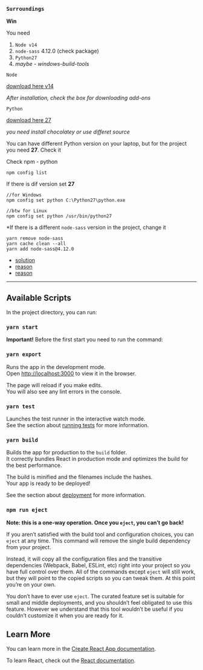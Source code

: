 ### `Surroundings`

**Win**

You need 
1. `Node v14`
1. `node-sass` 4.12.0 (check package)
1. `Python27`
1. *maybe - windows-build-tools*


`Node` 

[download here v14](https://nodejs.org/download/release/v14.19.1/)

*After installation, check the box for downloading add-ons*

`Python`

[download here 27](https://community.chocolatey.org/packages/python/2.7.2)

*you need install chocolatey or use differet source*

You can have different Python version on your laptop, but for the project you need **27**. Check it

Check npm - python
```
npm config list
```
If there is dif version set **27** 
```
//for Windows
npm config set python C:\Python27\python.exe
```
```
//btw for Linux
npm config set python /usr/bin/python27
```

*If there is a different `node-sass` version in the project, change it 
```
yarn remove node-sass
yarn cache clean --all
yarn add node-sass@4.12.0
```

- [solution](https://danielwertheim.se/solution-to-issues-with-node-gyp-node-sass-on-windows/)
- [reason](https://sass-lang.com/dart-sass)
- [reason](https://github.com/sass/node-sass/issues/1176)

---

## Available Scripts

In the project directory, you can run:

### `yarn start`

**Important!** Before the first start you need to run the command:

### `yarn export`

Runs the app in the development mode.<br>
Open [http://localhost:3000](http://localhost:3000) to view it in the browser.

The page will reload if you make edits.<br>
You will also see any lint errors in the console.

### `yarn test`

Launches the test runner in the interactive watch mode.<br>
See the section about [running tests](https://facebook.github.io/create-react-app/docs/running-tests) for more information.

### `yarn build`

Builds the app for production to the `build` folder.<br>
It correctly bundles React in production mode and optimizes the build for the best performance.

The build is minified and the filenames include the hashes.<br>
Your app is ready to be deployed!

See the section about [deployment](https://facebook.github.io/create-react-app/docs/deployment) for more information.

### `npm run eject`

**Note: this is a one-way operation. Once you `eject`, you can’t go back!**

If you aren’t satisfied with the build tool and configuration choices, you can `eject` at any time. This command will remove the single build dependency from your project.

Instead, it will copy all the configuration files and the transitive dependencies (Webpack, Babel, ESLint, etc) right into your project so you have full control over them. All of the commands except `eject` will still work, but they will point to the copied scripts so you can tweak them. At this point you’re on your own.

You don’t have to ever use `eject`. The curated feature set is suitable for small and middle deployments, and you shouldn’t feel obligated to use this feature. However we understand that this tool wouldn’t be useful if you couldn’t customize it when you are ready for it.

## Learn More

You can learn more in the [Create React App documentation](https://facebook.github.io/create-react-app/docs/getting-started).

To learn React, check out the [React documentation](https://reactjs.org/).
